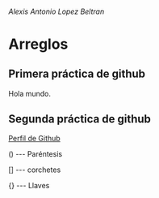 ###### Alexis Antonio Lopez Beltran
# Arreglos

## Primera práctica de github

Hola mundo.

## Segunda práctica de github

[Perfil de Github](https://github.com/AlexisBeltran950720)

() --- Paréntesis

[] --- corchetes

{} --- Llaves
